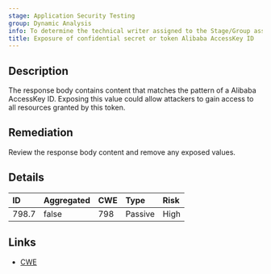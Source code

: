 ```yaml
---
stage: Application Security Testing
group: Dynamic Analysis
info: To determine the technical writer assigned to the Stage/Group associated with this page, see https://handbook.gitlab.com/handbook/product/ux/technical-writing/#assignments
title: Exposure of confidential secret or token Alibaba AccessKey ID
---
```


## Description

The response body contains content that matches the pattern of a Alibaba AccessKey ID.
Exposing this value could allow attackers to gain access to all resources granted by this token.

## Remediation

Review the response body content and remove any exposed values.

## Details

| ID | Aggregated | CWE | Type | Risk |
|:---|:-----------|:----|:-----|:-----|
| 798.7 | false | 798 | Passive | High |

## Links

- [CWE](https://cwe.mitre.org/data/definitions/798.html)
